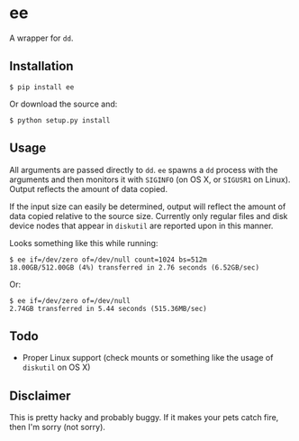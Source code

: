 ee
==

A wrapper for `dd`.

Installation
------------

    $ pip install ee

Or download the source and:

    $ python setup.py install

Usage
-----

All arguments are passed directly to `dd`. `ee` spawns a `dd` process with the arguments and then monitors it with `SIGINFO` (on OS X, or `SIGUSR1` on Linux). Output reflects the amount of data copied.

If the input size can easily be determined, output will reflect the amount of data copied relative to the source size. Currently only regular files and disk device nodes that appear in `diskutil` are reported upon in this manner.

Looks something like this while running:

    $ ee if=/dev/zero of=/dev/null count=1024 bs=512m
    18.00GB/512.00GB (4%) transferred in 2.76 seconds (6.52GB/sec)

Or:

    $ ee if=/dev/zero of=/dev/null
    2.74GB transferred in 5.44 seconds (515.36MB/sec)

Todo
----

* Proper Linux support (check mounts or something like the usage of `diskutil` on OS X)

Disclaimer
----------

This is pretty hacky and probably buggy. If it makes your pets catch fire, then I'm sorry (not sorry).
